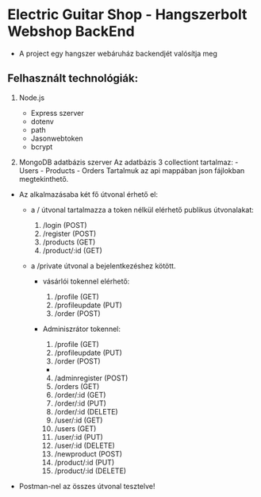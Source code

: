 # Electric Guitar Shop - Hangszerbolt Webshop BackEnd 

- A project egy hangszer webáruház backendjét valósítja meg 

## Felhasznált technológiák:
1. Node.js 
    - Express szerver 
    - dotenv 
    - path
    - Jasonwebtoken
    - bcrypt


2. MongoDB adatbázis szerver
    Az adatbázis 3 collectiont tartalmaz:
        - Users
        - Products
        - Orders 
    Tartalmuk az api mappában json fájlokban megtekinthető. 


- Az alkalmazásaba két fő útvonal érhető el:

     - a / útvonal tartalmazza a token nélkül elérhető publikus útvonalakat:

        1. /login    (POST)
        2. /register  (POST)
        3. /products  (GET)
        4. /product/:id    (GET)

    - a /private útvonal a bejelentkezéshez kötött. 
        - vásárlói tokennel elérhető:

            1. /profile   (GET)
            2. /profileupdate  (PUT)
            3. /order   (POST)

        - Adminiszrátor tokennel:
        
            1. /profile   (GET)
            2. /profileupdate  (PUT)
            3. /order   (POST) 
            +
            4. /adminregister  (POST)
            5. /orders    (GET)
            6. /order/:id  (GET)
            7. /order/:id  (PUT)
            8. /order/:id  (DELETE)
            9. /user/:id    (GET)
            10. /users      (GET)
            11. /user/:id   (PUT)
            12. /user/:id   (DELETE)
            13. /newproduct   (POST)
            14. /product/:id  (PUT)
            15. /product/:id   (DELETE)


- Postman-nel az összes útvonal tesztelve!
